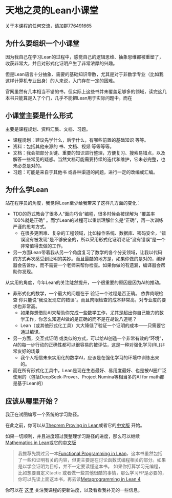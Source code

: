 # 天地之灵的Lean小课堂

关于本课程的任何交流，请加群[776491665](https://qm.qq.com/q/JzD4s222g8)

## 为什么要组织一个小课堂

因为我自己在学习Lean的过程中，感觉自己的逻辑思维、抽象思维都被重塑了，收获非常大，并且对形式化证明产生了非常浓厚的兴趣。

但是Lean语言十分抽象、需要的基础知识零散，尤其是对于非数学专业（比如我这样计算机专业出身）的人来说，入门存在一定的困难。

官网虽然有几本相当不错的书，但实际上这些书并未覆盖足够多的领域，读完这几本书只能算是入了个门，几乎不能把Lean用于实际问题中。而在

## 小课堂主要是什么形式

主要是课程规划、资料汇集、文档、习题。

* 课程规划：建议先学什么，后学什么，有哪些前置的基础知识 等等。
* 资料：包括其他来源的 书、文档、视频 等等等等。
* 文档：我会把部分关键、重要的知识进行整理，方便复习、搜索易错点，以及解答一些常见的疑惑。当然文档可能需要持续的迭代和维护，它未必完整，也未必总是对的。
* 习题：可能是来自于其他书 或各种渠道的问题，进行一定的改编或汇编。

## 为什么学Lean

站在程序员的角度，我觉得Lean至少给我带来了这样几方面的变化：

* TDD的范式教会了很多人“面向巧合”编程，很多时候会被误解为 “覆盖率100%就是正确” 。而学Lean的过程可以重新理解什么是“正确”，再一次训练严谨的思考方式。
    * 在很多更困难、复杂的工程领域，比如操作系统、数据库、密码安全，“错误没有被发现”是不够安全的，所以采用形式化证明论证“没有错误”是一个非常值得去做的工作。
* 另一方面Lean带着我从另一个角度复习了数学的各个分支领域，让我以代码的方式再次感受到证明的美妙。而且最酷的地方是，如果你做的是对的，编译器会告诉你，而不需要一个老师来帮你检查。如果你做的有遗漏，编译器会帮助你发现。

从实用的角度，今年Lean的关注陡然提升，一个很重要的原因是因为AI的推动。

* 非形式化的数学，一个最大的问题在于 验证一个过程是否正确。 依靠肉眼检查 你只能说“我没发现它的错误”。而且肉眼检查的成本非常高，对专业度的要求也非常高。
    * 如果你想借助AI来帮助你完成一些数学工作，尤其是超出你自己能力的数学工作，你怎么知道AI做的是正确的而不是在胡说八道呢？
    * Lean（或其他形式化工具）大大降低了验证一个证明的成本——只需要它通过编译。
* 另一方面，交互式证明 或类似的方式，可以给AI创造一个非常有效的“环境”，AI的每一步行动的正确性都可以很容易的被评估，这是一种对强化学习(RL)非常友好的场景
    * 我个人相信未来实用化的数学AI，应该是在强化学习的环境中训练出来的。
* 而在所有形式化工具中，Lean是现在生态最好、易用度最好、也是被AI圈广泛使用的（包括DeepSeek-Prover、Project Numina等相当多的AI for math都是基于Lean的）

## 应该从哪里开始？

我正在试图编写一个系统的学习路径。

在此之前，你可以从[Theorem Proving in Lean](https://lean-lang.org/theorem_proving_in_lean4/)或者它的[中文版](https://www.leanprover.cn/tp-lean-zh/) 开始。

如果一切顺利，并且进度超过我整理学习路径的进度，那么可以继续[Mathematics in Lean](https://leanprover-community.github.io/mathematics_in_lean/index.html)或它的[中文版](https://www.leanprover.cn/math-in-lean-zh/)

> 我推荐先跳过另一本[Functional Programming in Lean](https://lean-lang.org/functional_programming_in_lean/)，这本书虽然包括了一些和证明有关的内容，但更主要是在讨论函数式编程相关的部分。如果是以学会证明为目标，并不一定要读懂这本书。
> 如果你打算学习元编程，比如想要自定义tactic 或者做一些其他很酷的事情，那么学习FP是必要的，你可以先读上面这本书，再去读[Metaprogramming in Lean 4](https://leanprover-community.github.io/lean4-metaprogramming-book/main/01_intro.html)

你可以在 [这里](./lessons/index.md) 关注我课程的更新进度，以及看看我补充的一些信息。
